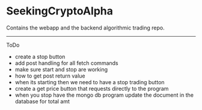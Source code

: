 # SeekingCryptoAlpha
Contains the webapp and the backend algorithmic trading repo.


-----------------------------------------------------------------------------------------------
ToDo
- create a stop button
- add post handling for all fetch commands
- make sure start and stop are working
- how to get post return value
- when its starting then we need to have a stop trading button
- create a get price button that requests directly to the program
- when you stop have the mongo db program update the document in the database for total amt
